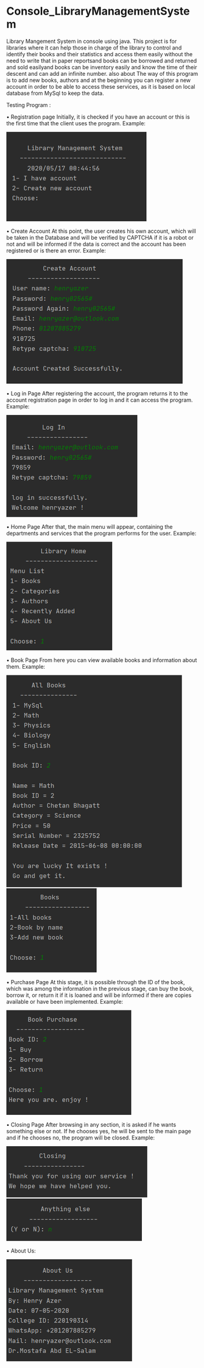 # Console_LibraryManagementSystem
Library Mangement System in console using java.
This project is for libraries where it can help
those in charge of the library to control and identify their books and their statistics
and access them easily without the need to write that in paper reportsand books
can be borrowed and returned and sold easilyand books can be inventory easily
and know the time of their descent and can add an infinite number.
also about The way of this program is to add new books, authors
and at the beginning you can register a new account in order
to be able to access these services, 
as it is based on local database from MySql to keep the data.

Testing Program :

• Registration page Initially, it is checked if you have an account or this is the first time that the client uses the program.
Example:

![registration page](https://github.com/Henry-Azer/Console_LibraryManagementSystem/blob/master/images/First%20page.PNG?raw=true)

• Create Account At this point, the user creates his own account, which will be taken in the Database
and will be verified by CAPTCHA if it is a robot or not
and will be informed if the data is correct and the account has been registered or is there an error.
Example:

![create account](https://github.com/Henry-Azer/Console_LibraryManagementSystem/blob/master/images/Create.PNG?raw=true)


• Log in Page After registering the account, the program returns it to the account registration page
in order to log in and it can access the program.
Example:

![log in](https://github.com/Henry-Azer/Console_LibraryManagementSystem/blob/master/images/Log%20in.PNG?raw=true)


• Home Page After that, the main menu will appear, containing the departments and services that the program performs for the user.
Example:

![home page](https://github.com/Henry-Azer/Console_LibraryManagementSystem/blob/master/images/home.PNG?raw=true)

• Book Page From here you can view available books and information about them.
Example:

![book example](https://github.com/Henry-Azer/Console_LibraryManagementSystem/blob/master/images/all%20books.PNG?raw=true)
![books page](https://github.com/Henry-Azer/Console_LibraryManagementSystem/blob/master/images/books.PNG?raw=true)

• Purchase Page At this stage, it is possible through the ID of the book,
which was among the information in the previous stage, can buy the book, borrow it,
or return it if it is loaned and will be informed if there are copies available or have been implemented.
Example:

![purchase page](https://github.com/Henry-Azer/Console_LibraryManagementSystem/blob/master/images/buy.PNG?raw=true)

• Closing Page After browsing in any section, it is asked if he wants something else or not. If he chooses yes,
he will be sent to the main page and if he chooses no,
the program will be closed. 
Example:

![closing](https://github.com/Henry-Azer/Console_LibraryManagementSystem/blob/master/images/close.PNG?raw=true)
![anything else](https://github.com/Henry-Azer/Console_LibraryManagementSystem/blob/master/images/anything%20else.PNG?raw=true)

• About Us:

![about us](https://github.com/Henry-Azer/Console_LibraryManagementSystem/blob/master/images/about.PNG?raw=true)
